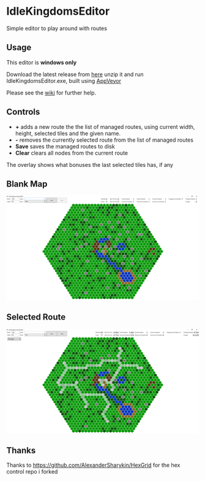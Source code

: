 IdleKingdomsEditor
==================

Simple editor to play around with routes

Usage
-----

This editor is **windows only**

Download the latest release from [here](https://github.com/rrs/IdleKingdomsEditor/releases) unzip it and run IdleKingdomsEditor.exe, built using [AppVeyor](https://ci.appveyor.com/project/rrs/idlekingdomseditor)

Please see the [wiki](https://github.com/rrs/IdleKingdomsEditor/wiki) for further help.

Controls
--------

* **\+** adds a new route the the list of managed routes, using current width, height, selected tiles and the given name.
* **\-** removes the currently selected route from the list of managed routes
* **Save** saves the managed routes to disk
* **Clear** clears all nodes from the current route

The overlay shows what bonuses the last selected tiles has, if any

Blank Map
---------

![clear map](docs/images/blank.png)

Selected Route
--------------

![selected route map](docs/images/selected.png)

Thanks
------
Thanks to https://github.com/AlexanderSharykin/HexGrid for the hex control repo i forked